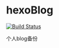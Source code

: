 # hexoBlog
[![Build Status](https://travis-ci.org/ningcol/hexoBlog.svg?branch=master)](https://travis-ci.org/ningcol/hexoBlog)

个人blog备份



